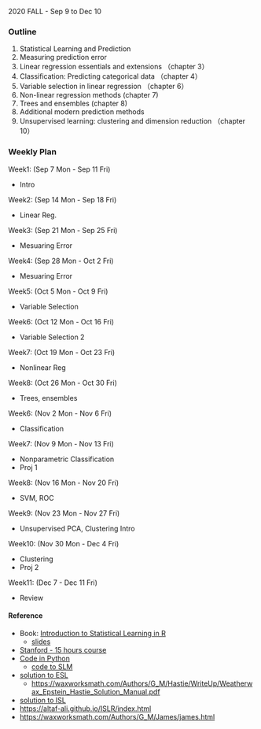 2020 FALL - Sep 9 to Dec 10



### Outline
1. Statistical Learning and Prediction
2. Measuring prediction error 
3. Linear regression essentials and extensions （chapter 3）
4. Classification: Predicting categorical data （chapter 4）
5. Variable selection in linear regression （chapter 6）
6. Non-linear regression methods (chapter 7)
7. Trees and ensembles (chapter 8)
8. Additional modern prediction methods 
9. Unsupervised learning: clustering and dimension reduction （chapter 10）

### Weekly Plan

Week1: (Sep 7 Mon - Sep 11 Fri)
- Intro  

Week2: (Sep 14 Mon - Sep 18 Fri)
- Linear Reg.  

Week3: (Sep 21 Mon - Sep 25 Fri)
- Mesuaring Error  

Week4: (Sep 28 Mon - Oct 2 Fri)
- Mesuaring Error   

Week5: (Oct 5 Mon - Oct 9 Fri)
- Variable Selection  

Week6: (Oct 12 Mon - Oct 16 Fri)
- Variable Selection 2  

Week7: (Oct 19 Mon - Oct 23 Fri)
- Nonlinear Reg  

Week8: (Oct 26 Mon - Oct 30 Fri)
- Trees, ensembles  

Week6: (Nov 2 Mon - Nov 6 Fri)
- Classification  

Week7: (Nov 9 Mon - Nov 13 Fri)
- Nonparametric Classification
- Proj 1  

Week8: (Nov 16 Mon - Nov 20 Fri)
- SVM, ROC  

Week9: (Nov 23 Mon - Nov 27 Fri)
- Unsupervised PCA, Clustering Intro  

Week10: (Nov 30 Mon - Dec 4 Fri)
- Clustering
- Proj 2  

Week11: (Dec 7 - Dec 11 Fri)
- Review  

#### Reference
- Book: [Introduction to Statistical Learning in R](http://faculty.marshall.usc.edu/gareth-james/ISL/index.html)
  - [slides](http://rstudio-pubs-static.s3.amazonaws.com/359626_2b9afb36e956418b92a66f8068fa5d2b.html)
- [Stanford - 15 hours course](https://www.r-bloggers.com/in-depth-introduction-to-machine-learning-in-15-hours-of-expert-videos/)
- [Code in Python](https://github.com/gaufung/ISL)
  - [code to SLM](https://github.com/fengdu78/lihang-code)
- [solution to ESL](https://esl.hohoweiya.xyz/)
  - https://waxworksmath.com/Authors/G_M/Hastie/WriteUp/Weatherwax_Epstein_Hastie_Solution_Manual.pdf
- [solution to ISL](https://github.com/asadoughi/stat-learning)
- https://altaf-ali.github.io/ISLR/index.html
- https://waxworksmath.com/Authors/G_M/James/james.html
